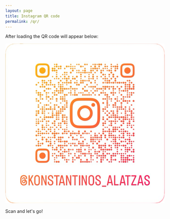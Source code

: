 ```yaml
---
layout: page
title: Instagram QR code
permalink: /qr/
---
```


After loading the QR code will appear below:

[![@konstantinos_alatzas](/assets/qr.png "@konstantinos_alatzas")](https://www.instagram.com/konstantinos_alatzas)

Scan and let's go!

